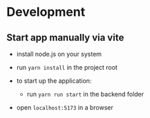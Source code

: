 # Development

## Start app manually via vite

- install node.js on your system
- run `yarn install` in the project root

- to start up the application:

  - run `yarn run start` in the backend folder

- open `localhost:5173` in a browser
